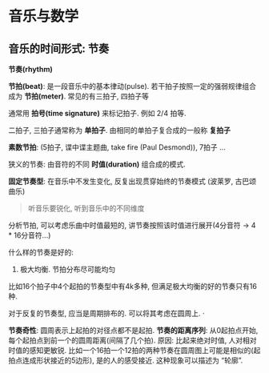 # 音乐与数学

## 音乐的时间形式: 节奏

**节奏(rhythm)** 

**节拍(beat)**: 是一段音乐中的基本律动(pulse). 若干拍子按照一定的强弱规律组合成为 **节拍(meter)**. 常见的有三拍子, 四拍子等

通常用 **拍号(time signature)** 来标记拍子. 例如 2/4 拍等.

二拍子, 三拍子通常称为 **单拍子**. 由相同的单拍子复合成的一般称 **复拍子**

**素数节拍**: (5拍子, 谍中谍主题曲, take fire (Paul Desmond)), 7拍子 ...

狭义的节奏: 由音符的不同 **时值(duration)** 组合成的模式. 

**固定节奏型**: 在音乐中不发生变化, 反复出现贯穿始终的节奏模式 (波莱罗, 古巴颂曲乐)

> 听音乐要锐化, 听到音乐中的不同维度

分析节拍, 可以考虑乐曲中时值最短的, 讲节奏按照该时值进行展开(4分音符 -> 4 * 16分音符...)

什么样的节奏是好的:

1.  极大均衡. 节拍分布尽可能均匀

比如16个拍子中4个起拍的节奏型中有4k多种, 但满足极大均衡的好的节奏只有16种. 

对于反复的节奏型, 应当是周期排布的. 可以将其考虑在圆周上. ·

**节奏奇性**: 圆周表示上起拍的对径点都不是起拍. 
**节奏的距离序列**: 从0起拍点开始, 每个起拍点到前一个的圆周距离(间隔了几个拍). 原因: 比起来绝对时值, 人对相对时值的感知更敏锐. 比如一个16拍一个12拍的两种节奏在圆周图上可能是相似的(起拍点连成形状接近的5边形), 是的人的感受接近. 这种现象可以描述为 “轮廓”. 